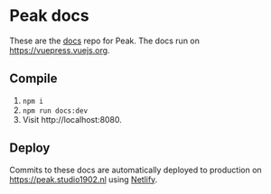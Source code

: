 # Peak docs

These are the [docs](https://peak.studio1902.nl) repo for Peak. The docs run on https://vuepress.vuejs.org.

## Compile

1. `npm i`
2. `npm run docs:dev`
3. Visit http://localhost:8080.

## Deploy

Commits to these docs are automatically deployed to production on https://peak.studio1902.nl using [Netlify](https://netlify.com).
